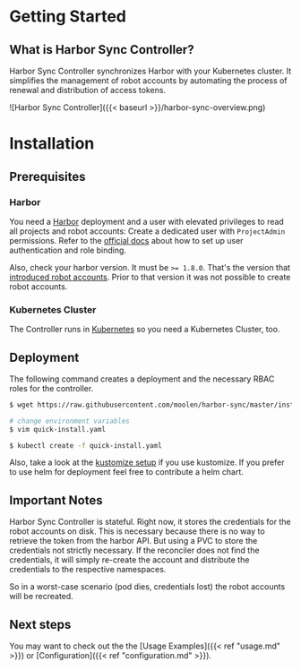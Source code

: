 # Getting Started

## What is Harbor Sync Controller?
Harbor Sync Controller synchronizes Harbor with your Kubernetes cluster. It simplifies the management of robot accounts by automating the process of renewal and distribution of access tokens.

![Harbor Sync Controller]({{< baseurl >}}/harbor-sync-overview.png)

# Installation

## Prerequisites
### Harbor
You need a [Harbor](https://goharbor.io/#getting-started) deployment and a user with elevated privileges to read all projects and robot accounts: Create a dedicated user with `ProjectAdmin` permissions. Refer to the [official docs](https://github.com/goharbor/harbor/blob/master/docs/user_guide.md) about how to set up user authentication and role binding.

Also, check your harbor version. It must be `>= 1.8.0`. That's the version that [introduced robot accounts](https://github.com/goharbor/harbor/releases/tag/v1.8.0). Prior to that version it was not possible to create robot accounts.


### Kubernetes Cluster
The Controller runs in [Kubernetes](https://kubernetes.io) so you need a Kubernetes Cluster, too.

## Deployment

The following command creates a deployment and the necessary RBAC roles for the controller.

```bash
$ wget https://raw.githubusercontent.com/moolen/harbor-sync/master/install/kubernetes/quick-install.yaml

# change environment variables
$ vim quick-install.yaml

$ kubectl create -f quick-install.yaml
```

Also, take a look at the [kustomize setup](https://github.com/moolen/harbor-sync/tree/master/config) if you use kustomize. If you prefer to use helm for deployment feel free to contribute a helm chart.

## Important Notes

Harbor Sync Controller is stateful. Right now, it stores the credentials for the robot accounts on disk. This is necessary because there is no way to retrieve the token from the harbor API.
But using a PVC to store the credentials not strictly necessary. If the reconciler does not find the credentials, it will simply re-create the account and distribute the credentials to the respective namespaces.

So in a worst-case scenario (pod dies, credentials lost) the robot accounts will be recreated.

## Next steps

You may want to check out the the [Usage Examples]({{< ref "usage.md" >}}) or [Configuration]({{< ref "configuration.md" >}}).
